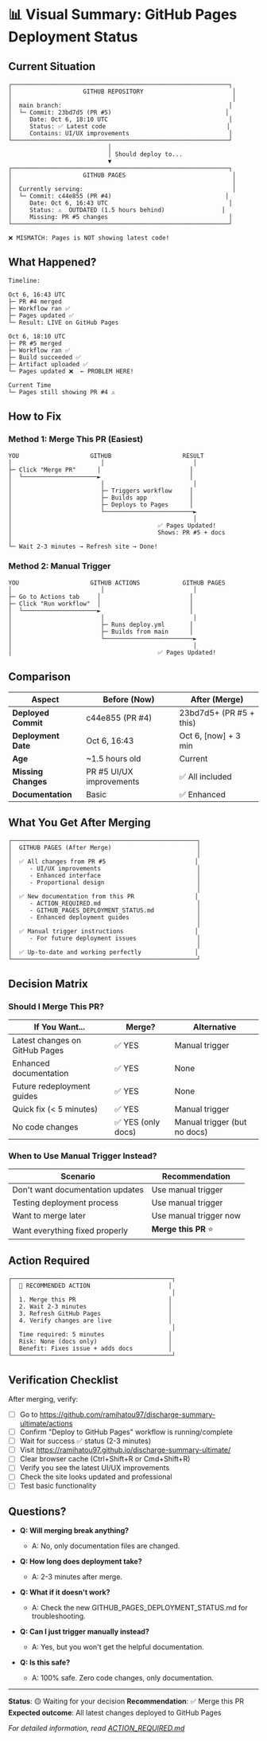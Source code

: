 # 📊 Visual Summary: GitHub Pages Deployment Status

## Current Situation

```
┌─────────────────────────────────────────────────────────────┐
│                    GITHUB REPOSITORY                         │
│                                                              │
│  main branch:                                               │
│  └─ Commit: 23bd7d5 (PR #5)                                │
│     Date: Oct 6, 18:10 UTC                                  │
│     Status: ✅ Latest code                                  │
│     Contains: UI/UX improvements                            │
└─────────────────────────────────────────────────────────────┘
                            │
                            │ Should deploy to...
                            ▼
┌─────────────────────────────────────────────────────────────┐
│                    GITHUB PAGES                              │
│                                                              │
│  Currently serving:                                          │
│  └─ Commit: c44e855 (PR #4)                                │
│     Date: Oct 6, 16:43 UTC                                  │
│     Status: ⚠️  OUTDATED (1.5 hours behind)                │
│     Missing: PR #5 changes                                  │
└─────────────────────────────────────────────────────────────┘

❌ MISMATCH: Pages is NOT showing latest code!
```

## What Happened?

```
Timeline:

Oct 6, 16:43 UTC
├─ PR #4 merged
├─ Workflow ran ✅
├─ Pages updated ✅
└─ Result: LIVE on GitHub Pages

Oct 6, 18:10 UTC  
├─ PR #5 merged
├─ Workflow ran ✅
├─ Build succeeded ✅
├─ Artifact uploaded ✅
└─ Pages updated ❌  ← PROBLEM HERE!

Current Time
└─ Pages still showing PR #4 ⚠️
```

## How to Fix

### Method 1: Merge This PR (Easiest)

```
YOU                    GITHUB                    RESULT
│                         │                         │
├─ Click "Merge PR"      │                         │
│  └─────────────────────►                         │
│                         │                         │
│                         ├─ Triggers workflow     │
│                         ├─ Builds app            │
│                         ├─ Deploys to Pages      │
│                         └─────────────────────────►
│                                                   │
│                                         ✅ Pages Updated!
│                                         Shows: PR #5 + docs
│
└─ Wait 2-3 minutes → Refresh site → Done!
```

### Method 2: Manual Trigger

```
YOU                    GITHUB ACTIONS            GITHUB PAGES
│                         │                         │
├─ Go to Actions tab     │                         │
├─ Click "Run workflow"  │                         │
│  └─────────────────────►                         │
│                         │                         │
│                         ├─ Runs deploy.yml       │
│                         ├─ Builds from main      │
│                         └─────────────────────────►
│                                                   │
│                                         ✅ Pages Updated!
```

## Comparison

| Aspect | Before (Now) | After (Merge) |
|--------|-------------|---------------|
| **Deployed Commit** | c44e855 (PR #4) | 23bd7d5+ (PR #5 + this) |
| **Deployment Date** | Oct 6, 16:43 | Oct 6, [now] + 3 min |
| **Age** | ~1.5 hours old | Current |
| **Missing Changes** | PR #5 UI/UX improvements | ✅ All included |
| **Documentation** | Basic | ✅ Enhanced |

## What You Get After Merging

```
┌────────────────────────────────────────────────────┐
│  GITHUB PAGES (After Merge)                        │
│                                                    │
│  ✅ All changes from PR #5                         │
│     - UI/UX improvements                           │
│     - Enhanced interface                           │
│     - Proportional design                          │
│                                                    │
│  ✅ New documentation from this PR                 │
│     - ACTION_REQUIRED.md                           │
│     - GITHUB_PAGES_DEPLOYMENT_STATUS.md            │
│     - Enhanced deployment guides                   │
│                                                    │
│  ✅ Manual trigger instructions                    │
│     - For future deployment issues                 │
│                                                    │
│  ✅ Up-to-date and working perfectly               │
└────────────────────────────────────────────────────┘
```

## Decision Matrix

### Should I Merge This PR?

| If You Want... | Merge? | Alternative |
|----------------|--------|-------------|
| Latest changes on GitHub Pages | ✅ YES | Manual trigger |
| Enhanced documentation | ✅ YES | None |
| Future redeployment guides | ✅ YES | None |
| Quick fix (< 5 minutes) | ✅ YES | Manual trigger |
| No code changes | ✅ YES (only docs) | Manual trigger (but no docs) |

### When to Use Manual Trigger Instead?

| Scenario | Recommendation |
|----------|---------------|
| Don't want documentation updates | Use manual trigger |
| Testing deployment process | Use manual trigger |
| Want to merge later | Use manual trigger now |
| Want everything fixed properly | **Merge this PR** ⭐ |

## Action Required

```
┌─────────────────────────────────────────────┐
│  🎯 RECOMMENDED ACTION                      │
│                                             │
│  1. Merge this PR                          │
│  2. Wait 2-3 minutes                       │
│  3. Refresh GitHub Pages                   │
│  4. Verify changes are live                │
│                                             │
│  Time required: 5 minutes                  │
│  Risk: None (docs only)                    │
│  Benefit: Fixes issue + adds docs          │
└─────────────────────────────────────────────┘
```

## Verification Checklist

After merging, verify:

- [ ] Go to https://github.com/ramihatou97/discharge-summary-ultimate/actions
- [ ] Confirm "Deploy to GitHub Pages" workflow is running/complete
- [ ] Wait for success ✅ status (2-3 minutes)
- [ ] Visit https://ramihatou97.github.io/discharge-summary-ultimate/
- [ ] Clear browser cache (Ctrl+Shift+R or Cmd+Shift+R)
- [ ] Verify you see the latest UI/UX improvements
- [ ] Check the site looks updated and professional
- [ ] Test basic functionality

## Questions?

- **Q: Will merging break anything?**
  - A: No, only documentation files are changed.

- **Q: How long does deployment take?**
  - A: 2-3 minutes after merge.

- **Q: What if it doesn't work?**
  - A: Check the new GITHUB_PAGES_DEPLOYMENT_STATUS.md for troubleshooting.

- **Q: Can I just trigger manually instead?**
  - A: Yes, but you won't get the helpful documentation.

- **Q: Is this safe?**
  - A: 100% safe. Zero code changes, only documentation.

---

**Status**: 🟡 Waiting for your decision
**Recommendation**: ✅ Merge this PR
**Expected outcome**: All latest changes deployed to GitHub Pages

*For detailed information, read [ACTION_REQUIRED.md](./ACTION_REQUIRED.md)*
